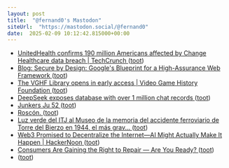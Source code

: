 ```yaml
---
layout: post
title:  "@fernand0's Mastodon"
siteUrl:  "https://mastodon.social/@fernand0"
date:  2025-02-09 10:12:42.815000+00:00
---
```

*  [UnitedHealth confirms 190 million Americans affected by Change Healthcare data breach \| TechCrunch ](https://techcrunch.com/2025/01/24/unitedhealth-confirms-190-million-americans-affected-by-change-healthcare-data-breach) ([toot](https://mastodon.social/@fernand0/113973393018956380))
*  [Blog: Secure by Design: Google's Blueprint for a High-Assurance Web Framework ](https://bughunters.google.com/blog/6644316274294784/secure-by-design-google-s-blueprint-for-a-high-assurance-web-framewor) ([toot](https://mastodon.social/@fernand0/113973283223006894))
*  [The VGHF Library opens in early access \| Video Game History Foundation ](https://gamehistory.org/vghf-library-launch) ([toot](https://mastodon.social/@fernand0/113972220602064622))
*  [DeepSeek exposes database with over 1 million chat records ](https://www.bleepingcomputer.com/news/security/deepseek-exposes-database-with-over-1-million-chat-records) ([toot](https://mastodon.social/@fernand0/113971647609305835))
*  [Junkers Ju 52 ](https://www.flickr.com/photos/fernand0/54285490217) ([toot](https://mastodon.social/@fernand0/113971545391810603))
*  [Roscón. ](https://avecesunafoto.wordpress.com/2025/02/08/roscon-4) ([toot](https://mastodon.social/@fernand0/113969677210696466))
*  [Luz verde del ITJ al Museo de la memoria del accidente ferroviario de Torre del Bierzo en 1944, el más grav... ](https://www.infobierzo.com/bierzo-noticias/ayuda-museo-accidente-ferroviario-torre-bierzo-1944_1020777_102.htm) ([toot](https://mastodon.social/@fernand0/113969614259939591))
*  [Web3 Promised to Decentralize the Internet—AI Might Actually Make It Happen \| HackerNoon ](https://hackernoon.com/web3-promised-to-decentralize-the-internetai-might-actually-make-it-happe) ([toot](https://mastodon.social/@fernand0/113969442221089480))
*  [Consumers Are Gaining the Right to Repair — Are You Ready? ](https://sloanreview.mit.edu/article/consumers-are-gaining-the-right-to-repair-are-you-ready) ([toot](https://mastodon.social/@fernand0/113969247742388227))
*  [ ](https://paquita.masto.host/@microblogc) ([toot](https://mastodon.social/@fernand0/113969229271132360))
